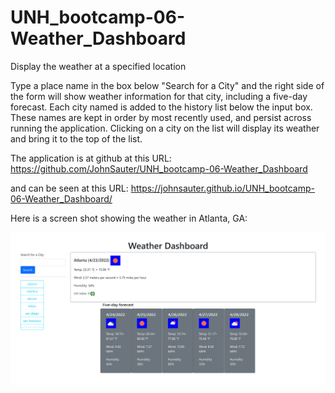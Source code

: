 # UNH_bootcamp-06-Weather_Dashboard
Display the weather at a specified location

Type a place name in the box below "Search for a City"
and the right side of the form will show weather information
for that city, including a five-day forecast.  Each city
named is added to the history list below the input box.
These names are kept in order by most recently used,
and persist across running the application.  Clicking
on a city on the list will display its weather and
bring it to the top of the list.

The application is at github at this URL:
https://github.com/JohnSauter/UNH_bootcamp-06-Weather_Dashboard

and can be seen at this URL:
https://johnsauter.github.io/UNH_bootcamp-06-Weather_Dashboard/

Here is a screen shot showing the weather in Atlanta, GA:

![screen shot of Weather Dashboard](./assets/images/Weather_Dashboard.png)